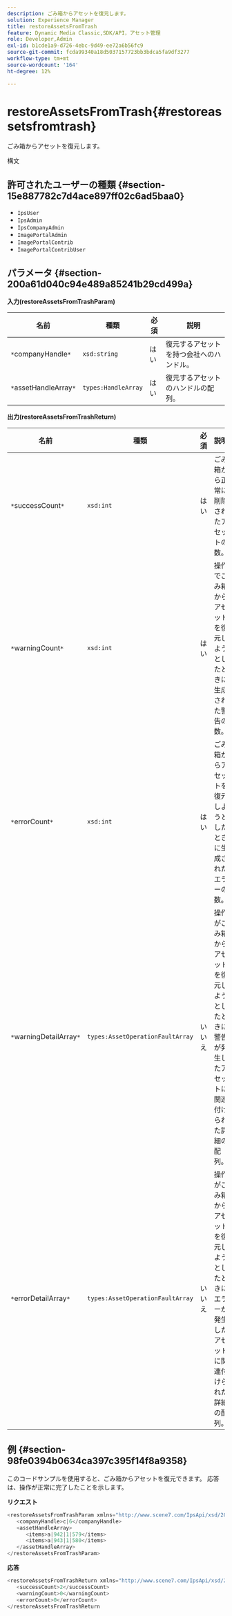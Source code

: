 ```yaml
---
description: ごみ箱からアセットを復元します。
solution: Experience Manager
title: restoreAssetsFromTrash
feature: Dynamic Media Classic,SDK/API，アセット管理
role: Developer,Admin
exl-id: b1cde1a9-d726-4ebc-9d49-ee72a6b56fc9
source-git-commit: fcda99340a18d5037157723bb3bdca5fa9df3277
workflow-type: tm+mt
source-wordcount: '164'
ht-degree: 12%

---
```


# restoreAssetsFromTrash{#restoreassetsfromtrash}

ごみ箱からアセットを復元します。

構文

## 許可されたユーザーの種類 {#section-15e887782c7d4ace897ff02c6ad5baa0}

* `IpsUser`
* `IpsAdmin`
* `IpsCompanyAdmin`
* `ImagePortalAdmin`
* `ImagePortalContrib`
* `ImagePortalContribUser`

## パラメータ {#section-200a61d040c94e489a85241b29cd499a}

**入力(restoreAssetsFromTrashParam)**

| 名前 | 種類 | 必須 | 説明 |
|---|---|---|---|
| `*`companyHandle`*` | `xsd:string` | はい | 復元するアセットを持つ会社へのハンドル。 |
| `*`assetHandleArray`*` | `types:HandleArray` | はい | 復元するアセットのハンドルの配列。 |

**出力(restoreAssetsFromTrashReturn)**

| 名前 | 種類 | 必須 | 説明 |
|---|---|---|---|
| `*`successCount`*` | `xsd:int` | はい | ごみ箱から正常に削除されたアセットの数。 |
| `*`warningCount`*` | `xsd:int` | はい | 操作でごみ箱からアセットを復元しようとしたときに生成された警告の数。 |
| `*`errorCount`*` | `xsd:int` | はい | ごみ箱からアセットを復元しようとしたときに生成されたエラーの数。 |
| `*`warningDetailArray`*` | `types:AssetOperationFaultArray` | いいえ | 操作がごみ箱からアセットを復元しようとしたときに警告が発生したアセットに関連付けられた詳細の配列。 |
| `*`errorDetailArray`*` | `types:AssetOperationFaultArray` | いいえ | 操作がごみ箱からアセットを復元しようとしたときにエラーが発生したアセットに関連付けられた詳細の配列。 |

## 例 {#section-98fe0394b0634ca397c395f14f8a9358}

このコードサンプルを使用すると、ごみ箱からアセットを復元できます。 応答は、操作が正常に完了したことを示します。

**リクエスト**

```java
<restoreAssetsFromTrashParam xmlns="http://www.scene7.com/IpsApi/xsd/2008-01-15">
   <companyHandle>c|6</companyHandle>
   <assetHandleArray>
      <items>a|942|1|579</items>
      <items>a|943|1|580</items>
   </assetHandleArray>
</restoreAssetsFromTrashParam>
```

**応答**

```java
<restoreAssetsFromTrashReturn xmlns="http://www.scene7.com/IpsApi/xsd/2008-01-15">
   <successCount>2</successCount>
   <warningCount>0</warningCount>
   <errorCount>0</errorCount>
</restoreAssetsFromTrashReturn
```
